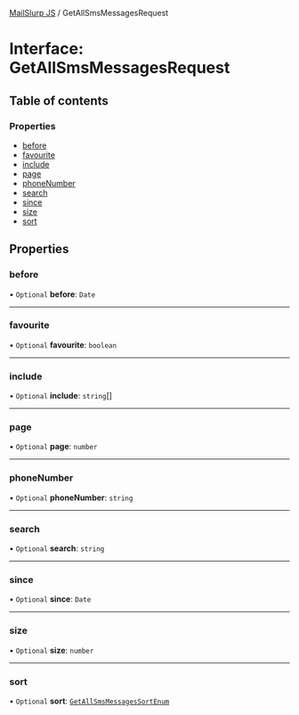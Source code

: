 [MailSlurp JS](../README.md) / GetAllSmsMessagesRequest

# Interface: GetAllSmsMessagesRequest

## Table of contents

### Properties

- [before](GetAllSmsMessagesRequest.md#before)
- [favourite](GetAllSmsMessagesRequest.md#favourite)
- [include](GetAllSmsMessagesRequest.md#include)
- [page](GetAllSmsMessagesRequest.md#page)
- [phoneNumber](GetAllSmsMessagesRequest.md#phonenumber)
- [search](GetAllSmsMessagesRequest.md#search)
- [since](GetAllSmsMessagesRequest.md#since)
- [size](GetAllSmsMessagesRequest.md#size)
- [sort](GetAllSmsMessagesRequest.md#sort)

## Properties

### before

• `Optional` **before**: `Date`

___

### favourite

• `Optional` **favourite**: `boolean`

___

### include

• `Optional` **include**: `string`[]

___

### page

• `Optional` **page**: `number`

___

### phoneNumber

• `Optional` **phoneNumber**: `string`

___

### search

• `Optional` **search**: `string`

___

### since

• `Optional` **since**: `Date`

___

### size

• `Optional` **size**: `number`

___

### sort

• `Optional` **sort**: [`GetAllSmsMessagesSortEnum`](../enums/GetAllSmsMessagesSortEnum.md)
